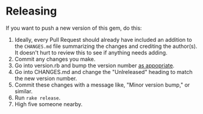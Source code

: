 # Releasing

If you want to push a new version of this gem, do this:

1. Ideally, every Pull Request should already have included an addition to the
   `CHANGES.md` file summarizing the changes and crediting the author(s). It
   doesn't hurt to review this to see if anything needs adding.
1. Commit any changes you make.
1. Go into version.rb and bump the version number
   [as appopriate](http://semver.org/).
1. Go into CHANGES.md and change the "Unlreleased" heading to match the new
   version number.
1. Commit these changes with a message like, "Minor version bump," or similar.
1. Run `rake release`.
1. High five someone nearby.
